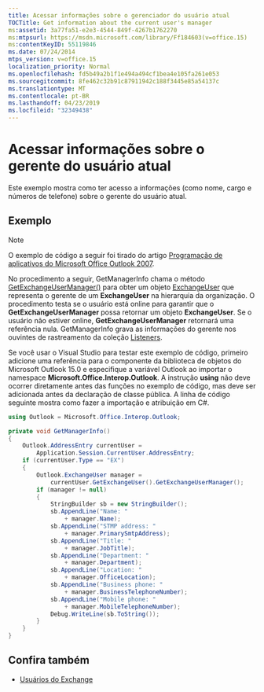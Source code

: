 ```yaml
---
title: Acessar informações sobre o gerenciador do usuário atual
TOCTitle: Get information about the current user's manager
ms:assetid: 3a77fa51-e2e3-4544-849f-4267b1762270
ms:mtpsurl: https://msdn.microsoft.com/library/Ff184603(v=office.15)
ms:contentKeyID: 55119846
ms.date: 07/24/2014
mtps_version: v=office.15
localization_priority: Normal
ms.openlocfilehash: fd5b49a2b1f1e494a494cf1bea4e105fa261e053
ms.sourcegitcommit: 8fe462c32b91c87911942c188f3445e85a54137c
ms.translationtype: MT
ms.contentlocale: pt-BR
ms.lasthandoff: 04/23/2019
ms.locfileid: "32349438"
---
```

# <a name="get-information-about-the-current-users-manager"></a>Acessar informações sobre o gerente do usuário atual

Este exemplo mostra como ter acesso a informações (como nome, cargo e números de telefone) sobre o gerente do usuário atual.

## <a name="example"></a>Exemplo

> [!NOTE] 
> O exemplo de código a seguir foi tirado do artigo [Programação de aplicativos do Microsoft Office Outlook 2007](https://www.amazon.com/gp/product/0735622493?ie=UTF8&tag=msmsdn-20&linkCode=as2&camp=1789&creative=9325&creativeASIN=0735622493).

No procedimento a seguir, GetManagerInfo chama o método [GetExchangeUserManager()](https://msdn.microsoft.com/library/bb646656\(v=office.15\)) para obter um objeto [ExchangeUser](https://msdn.microsoft.com/library/bb609574\(v=office.15\)) que representa o gerente de um **ExchangeUser** na hierarquia da organização. O procedimento testa se o usuário está online para garantir que o **GetExchangeUserManager** possa retornar um objeto **ExchangeUser**. Se o usuário não estiver online, **GetExchangeUserManager** retornará uma referência nula. GetManagerInfo grava as informações do gerente nos ouvintes de rastreamento da coleção [Listeners](https://msdn.microsoft.com/library/system.diagnostics.debug.listeners.aspx).

Se você usar o Visual Studio para testar este exemplo de código, primeiro adicione uma referência para o componente da biblioteca de objetos do Microsoft Outlook 15.0 e especifique a variável Outlook ao importar o namespace **Microsoft.Office.Interop.Outlook**. A instrução **using** não deve ocorrer diretamente antes das funções no exemplo de código, mas deve ser adicionada antes da declaração de classe pública. A linha de código seguinte mostra como fazer a importação e atribuição em C\#.

```csharp
using Outlook = Microsoft.Office.Interop.Outlook;
```


```csharp
private void GetManagerInfo()
{
    Outlook.AddressEntry currentUser =
        Application.Session.CurrentUser.AddressEntry;
    if (currentUser.Type == "EX")
    {
        Outlook.ExchangeUser manager =
            currentUser.GetExchangeUser().GetExchangeUserManager();
        if (manager != null)
        {
            StringBuilder sb = new StringBuilder();
            sb.AppendLine("Name: "
                + manager.Name);
            sb.AppendLine("STMP address: "
                + manager.PrimarySmtpAddress);
            sb.AppendLine("Title: "
                + manager.JobTitle);
            sb.AppendLine("Department: "
                + manager.Department);
            sb.AppendLine("Location: "
                + manager.OfficeLocation);
            sb.AppendLine("Business phone: "
                + manager.BusinessTelephoneNumber);
            sb.AppendLine("Mobile phone: "
                + manager.MobileTelephoneNumber);
            Debug.WriteLine(sb.ToString());
        }
    }
}
```

## <a name="see-also"></a>Confira também

- [Usuários do Exchange](exchange-users.md)


